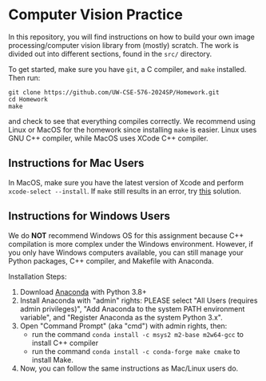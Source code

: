 # Computer Vision Practice

In this repository, you will find instructions on how to build your own image processing/computer vision library from (mostly) scratch. The work is divided out into different sections, found in the `src/` directory.

To get started, make sure you have `git`, a C compiler, and `make` installed. Then run:

```
git clone https://github.com/UW-CSE-576-2024SP/Homework.git
cd Homework
make
```

and check to see that everything compiles correctly. We recommend using Linux or MacOS for the homework since installing `make` is easier. Linux uses GNU C++ compiler, while MacOS uses XCode C++ compiler. 



## Instructions for Mac Users
In MacOS, make sure you have the latest version of Xcode and perform `xcode-select --install`. 
If `make` still results in an error, try [this](https://github.com/frida/frida/issues/338#issuecomment-426777849) solution.

## Instructions for Windows Users
We do **NOT** recommend Windows OS for this assignment because C++ compilation is more complex under the Windows environment. However, if you only have Windows computers available, you can still manage your Python packages, C++ compiler, and Makefile with Anaconda.

Installation Steps:
1. Download [Anaconda](https://www.anaconda.com/distribution/) with Python 3.8+
2. Install Anaconda with "admin" rights: PLEASE select "All Users (requires admin privileges)", "Add Anaconda to the system PATH environment variable", and "Register Anaconda as the system Python 3.x".
3. Open "Command Prompt" (aka "cmd") with admin rights, then:
    - run the command `conda install -c msys2 m2-base m2w64-gcc` to install C++ compiler 
    - run the command `conda install -c conda-forge make cmake` to install Make.
6. Now, you can follow the same instructions as Mac/Linux users do. 


